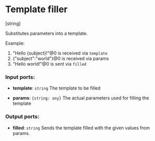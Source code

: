 # Template filler

[string]

Substitutes parameters into a template.

Example:

1. "Hello {subject}!"@0 is received via `template`
2. {"subject":"world"}@0 is received via params
3. "Hello world!"@0 is sent via `filled`

### Input ports:

* __template__: `string`
    The template to be filled



* __params__: `{string: any}`
    The actual parameters used for filling the template



### Output ports:

* __filled__: `string`
    Sends the template filled with the given values from params.



